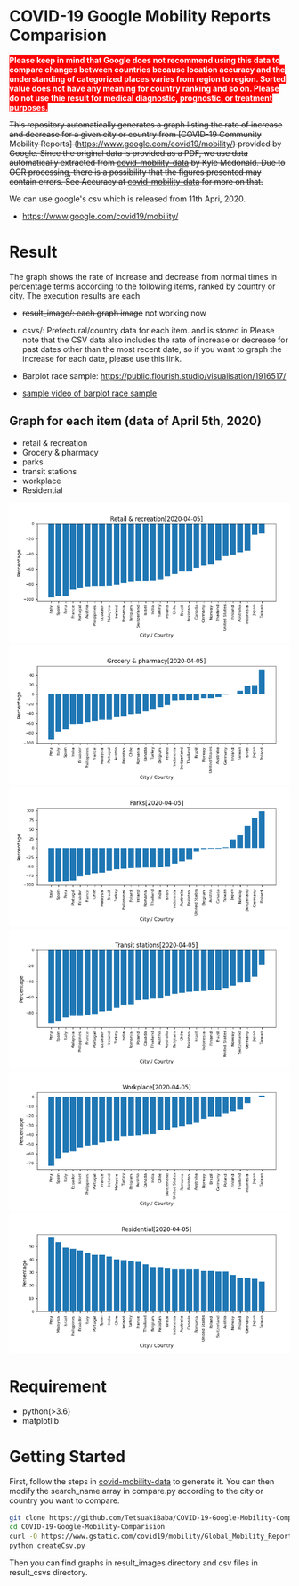 # COVID-19 Google Mobility Reports Comparision
**<span style="color:white; background-color:red">Please keep in mind that Google does not recommend using this data to compare changes between countries because location accuracy and the understanding of categorized places varies from region to region. Sorted value does not have any meaning for country ranking and so on. Please do not use thie result for medical diagnostic, prognostic, or treatment purposes.  </span>**

~~This repository automatically generates a graph listing the rate of increase and decrease for a given city or country from [COVID-19 Community Mobility Reports] (https://www.google.com/covid19/mobility/) provided by Google.
Since the original data is provided as a PDF, we use data automatically extracted from [covid-mobility-data](https://github.com/kylemcdonald/covid-mobility-data) by Kyle Mcdonald.
Due to OCR processing, there is a possibility that the figures presented may contain errors. See Accuracy at [covid-mobility-data](https://github.com/kylemcdonald/covid-mobility-data) for more on that.~~

We can use google's csv which is released from 11th Apri, 2020. 
  * https://www.google.com/covid19/mobility/

# Result
The graph shows the rate of increase and decrease from normal times in percentage terms according to the following items, ranked by country or city. The execution results are each
  * ~~result_image/: each graph image~~ not working now
  * csvs/: Prefectural/country data for each item.
and is stored in Please note that the CSV data also includes the rate of increase or decrease for past dates other than the most recent date, so if you want to graph the increase for each date, please use this link.

* Barplot race sample: https://public.flourish.studio/visualisation/1916517/
* [sample video of barplot race sample](sample.mov)


## Graph for each item (data of April 5th, 2020)

* retail & recreation
* Grocery & pharmacy
* parks
* transit stations
* workplace
* Residential

<img src="./result_images/Retail & recreation.png">
<img src="./result_images/Grocery & pharmacy.png">
<img src="./result_images/Parks.png">
<img src="./result_images/Transit stations.png">
<img src="./result_images/Workplace.png">
<img src="./result_images/Residential.png">

# Requirement
* python(>3.6)
* matplotlib
 
# Getting Started
First, follow the steps in [covid-mobility-data](https://github.com/kylemcdonald/covid-mobility-data) to generate it.
You can then modify the search_name array in compare.py according to the city or country you want to compare.

```bash
git clone https://github.com/TetsuakiBaba/COVID-19-Google-Mobility-Comparision
cd COVID-19-Google-Mobility-Comparision
curl -O https://www.gstatic.com/covid19/mobility/Global_Mobility_Report.csv
python createCsv.py
```

Then you can find graphs in result_images directory and csv files in result_csvs directory.